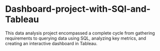 # Dashboard-project-with-SQl-and-Tableau
This data analysis project encompassed a complete cycle from gathering requirements to querying data using SQL, analyzing key metrics, and creating an interactive dashboard in Tableau.
